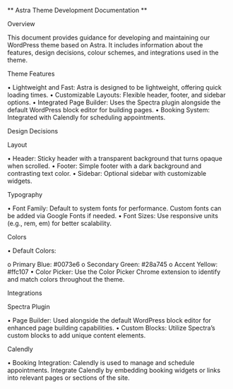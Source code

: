 ** Astra Theme Development Documentation **

Overview

This document provides guidance for developing and maintaining our WordPress theme based on Astra. It includes information about the features, design decisions, colour schemes, and integrations used in the theme.

Theme Features

•	Lightweight and Fast: Astra is designed to be lightweight, offering quick loading times.
•	Customizable Layouts: Flexible header, footer, and sidebar options.
•	Integrated Page Builder: Uses the Spectra plugin alongside the default WordPress block editor for building pages.
•	Booking System: Integrated with Calendly for scheduling appointments.

Design Decisions

Layout

•	Header: Sticky header with a transparent background that turns opaque when scrolled.
•	Footer: Simple footer with a dark background and contrasting text color.
•	Sidebar: Optional sidebar with customizable widgets.

Typography

•	Font Family: Default to system fonts for performance. Custom fonts can be added via Google Fonts if needed.
•	Font Sizes: Use responsive units (e.g., rem, em) for better scalability.

Colors

•	Default Colors:

o	Primary Blue: #0073e6
o	Secondary Green: #28a745
o	Accent Yellow: #ffc107
•	Color Picker: Use the Color Picker Chrome extension to identify and match colors throughout the theme.

Integrations

Spectra Plugin

•	Page Builder: Used alongside the default WordPress block editor for enhanced page building capabilities.
•	Custom Blocks: Utilize Spectra’s custom blocks to add unique content elements.

Calendly

•	Booking Integration: Calendly is used to manage and schedule appointments. Integrate Calendly by embedding booking widgets or links into relevant pages or sections of the site.

